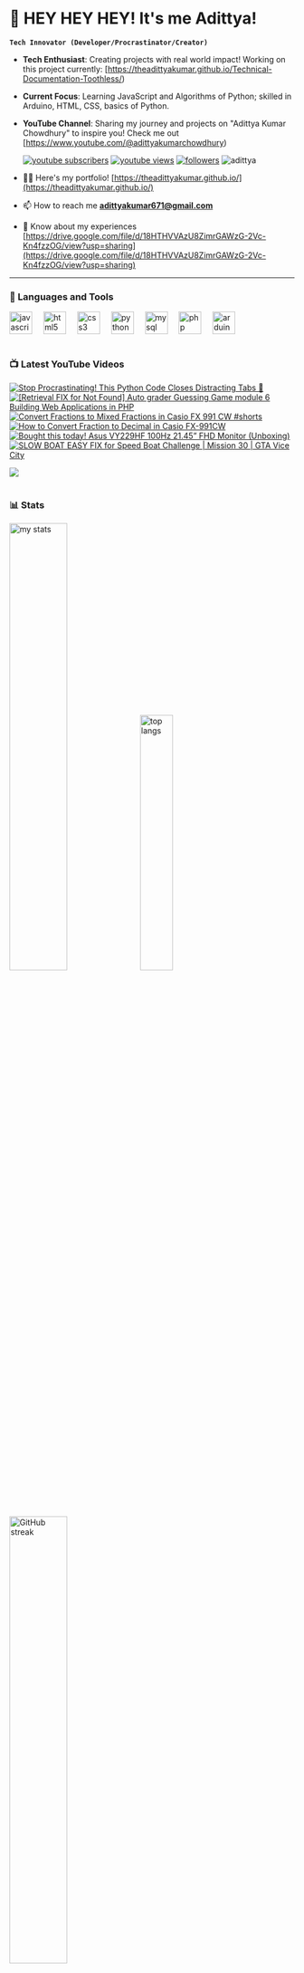 # 👑 HEY HEY HEY! It's me Adittya!

**`Tech Innovator (Developer/Procrastinator/Creator)`**

- **Tech Enthusiast**: Creating projects with real world impact! Working on this project currently: [https://theadittyakumar.github.io/Technical-Documentation-Toothless/)
- **Current Focus**: Learning JavaScript and Algorithms of Python; skilled in Arduino, HTML, CSS, basics of Python.
- **YouTube Channel**: Sharing my journey and projects on "Adittya Kumar Chowdhury" to inspire you! Check me out [https://www.youtube.com/@adittyakumarchowdhury) 

   <p align="left">
      <a href="https://www.youtube.com/channel/UCu68HfYtlcXFI7kNhnSdspA?sub_confirmation=1">
         <img alt="youtube subscribers" title="Subscribe to my YouTube channel" src="https://custom-icon-badges.demolab.com/youtube/channel/subscribers/UCu68HfYtlcXFI7kNhnSdspA?color=%23E05D44&label=SUBSCRIBE&logo=video&logoColor=white&style=for-the-badge&labelColor=CE4630"/></a> 
      <a href="https://www.youtube.com/c/adittyakumarchowdhury">
         <img alt="youtube views" title="YouTube views" src="https://custom-icon-badges.demolab.com/youtube/channel/views/UCu68HfYtlcXFI7kNhnSdspA?color=%23E1AD0E&logo=eye&logoColor=white&style=for-the-badge&labelColor=C79600"/></a> 
      <a href="https://github.com/TheAdittyaKumar?tab=followers">
         <img alt="followers" title="Follow me on Github" src="https://custom-icon-badges.demolab.com/github/followers/TheAdittyaKumar?color=236ad3&labelColor=1155ba&style=for-the-badge&logo=person-add&label=Follow&logoColor=white"/></a>
      <img src="https://komarev.com/ghpvc/?username=TheAdittyaKumar&label=Profile%20views&color=0e75b6&style=flat" alt="adittya" />
   </p>


- 👨‍💻 Here's my portfolio! [https://theadittyakumar.github.io/](https://theadittyakumar.github.io/)

- 📫 How to reach me **adittyakumar671@gmail.com**

- 📄 Know about my experiences [https://drive.google.com/file/d/18HTHVVAzU8ZimrGAWzG-2Vc-Kn4fzzOG/view?usp=sharing](https://drive.google.com/file/d/18HTHVVAzU8ZimrGAWzG-2Vc-Kn4fzzOG/view?usp=sharing)

---

### 🧰 Languages and Tools

<div align="left">
  <img src="https://cdn.jsdelivr.net/gh/devicons/devicon/icons/javascript/javascript-original.svg" height="40" alt="javascript logo"  />
  <img width="12" />
  <img src="https://cdn.jsdelivr.net/gh/devicons/devicon/icons/html5/html5-original.svg" height="40" alt="html5 logo"  />
  <img width="12" />
  <img src="https://cdn.jsdelivr.net/gh/devicons/devicon/icons/css3/css3-original.svg" height="40" alt="css3 logo"  />
  <img width="12" />
  <img src="https://cdn.jsdelivr.net/gh/devicons/devicon/icons/python/python-original.svg" height="40" alt="python logo"  />
  <img width="12" />
  <img src="https://cdn.jsdelivr.net/gh/devicons/devicon/icons/mysql/mysql-original.svg" height="40" alt="mysql logo"  />
  <img width="12" />
  <img src="https://cdn.jsdelivr.net/gh/devicons/devicon/icons/php/php-original.svg" height="40" alt="php logo"  />
  <img width="12" />
  <img src="https://cdn.jsdelivr.net/gh/devicons/devicon/icons/arduino/arduino-original.svg" height="40" alt="arduino logo"  />
</div>


#

### 📺 Latest YouTube Videos

<!-- BEGIN YOUTUBE-CARDS -->
[![Stop Procrastinating! This Python Code Closes Distracting Tabs 🛑](https://ytcards.demolab.com/?id=Pzw-g_vei8I&title=Stop+Procrastinating%21+This+Python+Code+Closes+Distracting+Tabs+%F0%9F%9B%91&lang=en&timestamp=1738930761&background_color=%230d1117&title_color=%23ffffff&stats_color=%23dedede&max_title_lines=1&width=250&border_radius=5 "Stop Procrastinating! This Python Code Closes Distracting Tabs 🛑")](https://www.youtube.com/watch?v=Pzw-g_vei8I)
[![[Retrieval FIX for Not Found] Auto grader Guessing Game module 6 Building Web Applications in PHP](https://ytcards.demolab.com/?id=jLSwD1x1aEg&title=%5BRetrieval+FIX+for+Not+Found%5D+Auto+grader+Guessing+Game+module+6+Building+Web+Applications+in+PHP&lang=en&timestamp=1738263480&background_color=%230d1117&title_color=%23ffffff&stats_color=%23dedede&max_title_lines=1&width=250&border_radius=5 "[Retrieval FIX for Not Found] Auto grader Guessing Game module 6 Building Web Applications in PHP")](https://www.youtube.com/watch?v=jLSwD1x1aEg)
[![Convert Fractions to Mixed Fractions in Casio FX 991 CW #shorts](https://ytcards.demolab.com/?id=lGSv09FVOQs&title=Convert+Fractions+to+Mixed+Fractions+in+Casio+FX+991+CW+%23shorts&lang=en&timestamp=1734867513&background_color=%230d1117&title_color=%23ffffff&stats_color=%23dedede&max_title_lines=1&width=250&border_radius=5 "Convert Fractions to Mixed Fractions in Casio FX 991 CW #shorts")](https://www.youtube.com/watch?v=lGSv09FVOQs)
[![How to Convert Fraction to Decimal in Casio FX-991CW](https://ytcards.demolab.com/?id=lEgicZj7y0o&title=How+to+Convert+Fraction+to+Decimal+in+Casio+FX-991CW&lang=en&timestamp=1734731357&background_color=%230d1117&title_color=%23ffffff&stats_color=%23dedede&max_title_lines=1&width=250&border_radius=5 "How to Convert Fraction to Decimal in Casio FX-991CW")](https://www.youtube.com/watch?v=lEgicZj7y0o)
[![Bought this today! Asus VY229HF 100Hz 21.45” FHD Monitor (Unboxing)](https://ytcards.demolab.com/?id=VcoraOsTF7Y&title=Bought+this+today%21+Asus+VY229HF+100Hz+21.45%E2%80%9D+FHD+Monitor+%28Unboxing%29&lang=en&timestamp=1730458237&background_color=%230d1117&title_color=%23ffffff&stats_color=%23dedede&max_title_lines=1&width=250&border_radius=5 "Bought this today! Asus VY229HF 100Hz 21.45” FHD Monitor (Unboxing)")](https://www.youtube.com/watch?v=VcoraOsTF7Y)
[![SLOW BOAT EASY FIX for Speed Boat Challenge | Mission 30 | GTA Vice City](https://ytcards.demolab.com/?id=j3GU_0G8yAU&title=SLOW+BOAT+EASY+FIX+for+Speed+Boat+Challenge+%7C+Mission+30+%7C+GTA+Vice+City&lang=en&timestamp=1717334715&background_color=%230d1117&title_color=%23ffffff&stats_color=%23dedede&max_title_lines=1&width=250&border_radius=5 "SLOW BOAT EASY FIX for Speed Boat Challenge | Mission 30 | GTA Vice City")](https://www.youtube.com/watch?v=j3GU_0G8yAU)
<!-- END YOUTUBE-CARDS -->

[<img src="https://custom-icon-badges.demolab.com/badge/-Subscribe%20For%20More-red?style=for-the-badge&logo=video&logoColor=white"/>](https://www.youtube.com/channel/UCu68HfYtlcXFI7kNhnSdspA?sub_confirmation=1)

#

### 📊 Stats

<div align="left">
  <img alt="my stats" width="45%" src="https://github-readme-stats.vercel.app/api?username=TheAdittyaKumar&show_icons=true&hide_border=true&theme=vision-friendly-dark" />
  <img alt="top langs" width="34%" src="https://github-readme-stats.vercel.app/api/top-langs/?username=TheAdittyaKumar&layout=compact&hide_border=true&theme=vision-friendly-dark" />
  <img alt="GitHub streak" width="45%" src="https://github-readme-streak-stats.herokuapp.com/?user=TheAdittyaKumar&theme=vision-friendly-dark&hide_border=true" />

</div>



<!-- ![GitHub Streak](https://streak-stats.demolab.com?user=TheAdittyaKumar&theme=swift&border_radius=4.5) -->
#

